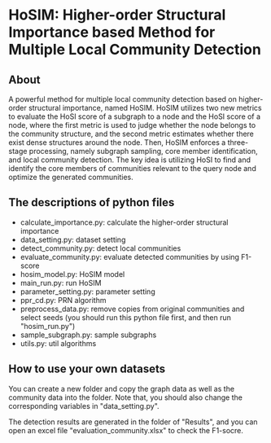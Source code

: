 HoSIM: Higher-order Structural Importance based Method for Multiple Local Community Detection
===============================================

About
-----

A powerful method for multiple local community detection based on higher-order structural importance, named HoSIM. HoSIM utilizes two new metrics to evaluate the HoSI score of a subgraph to a node and the HoSI score of a node, where the first metric is used to judge whether the node belongs to the community structure, and the second metric estimates whether there exist dense structures around the node. Then, HoSIM enforces a three-stage processing, namely subgraph sampling, core member identification, and local community detection. The key idea is utilizing HoSI to find and identify the core members of communities relevant to the query node and optimize the generated communities.


The descriptions of python files
----------------------------

* calculate_importance.py: calculate the higher-order structural importance
* data_setting.py: dataset setting
* detect_community.py: detect local communities
* evaluate_community.py: evaluate detected communities by using F1-score
* hosim_model.py: HoSIM model
* main_run.py: run HoSIM
* parameter_setting.py: parameter setting
* ppr_cd.py: PRN algorithm
* preprocess_data.py: remove copies from original communities and select seeds (you should run this python file first, and then run "hosim_run.py")
* sample_subgraph.py: sample subgraphs
* utils.py: util algorithms


How to use your own datasets
----------------------------

You can create a new folder and copy the graph data as well as the community data into the folder. Note that, you should also change the corresponding variables in "data_setting.py". 

The detection results are generated in the folder of "Results", and you can open an excel file "evaluation_community.xlsx" to check the F1-socre.
